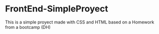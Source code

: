 # FrontEnd-SimpleProyect
This is a simple proyect made with CSS and HTML based on a Homework from a bootcamp (DH)
